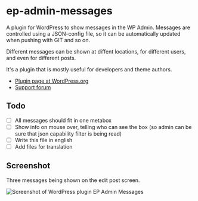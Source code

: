 ep-admin-messages
=================

A plugin for WordPress to show messages in the WP Admin. Messages are controlled using a JSON-config file, so it can be automatically updated when pushing with GIT and so on.

Different messages can be shown at diffent locations, for different users, and even for different posts.

It's a plugin that is mostly useful for developers and theme authors.

* [Plugin page at WordPress.org](http://wordpress.org/plugins/ep-admin-messages/)
* [Support forum](http://wordpress.org/support/plugin/ep-admin-messages)

## Todo

 - [ ] All messages should fit in one metabox
 - [ ] Show info on mouse over, telling who can see the box (so admin can be sure that json capability filter is being read)
 - [ ] Write this file in english
 - [ ] Add files for translation

## Screenshot

Three messages being shown on the edit post screen.

![Screenshot of WordPress plugin EP Admin Messages](http://s.wordpress.org/plugins/ep-admin-messages/screenshot-1.png?r=761277)
